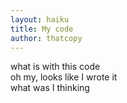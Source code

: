 ```yaml
---
layout: haiku
title: My code
author: thatcopy
---
```


what is with this code<br>
oh my, looks like I wrote it<br>
what was I thinking<br>